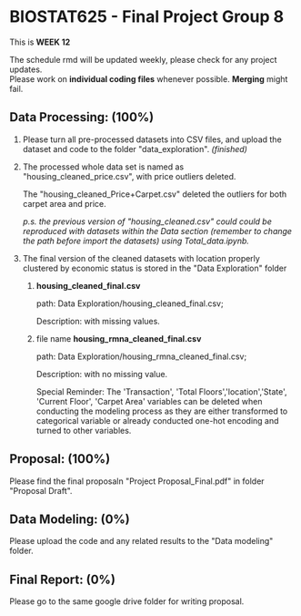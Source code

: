 # BIOSTAT625 - Final Project Group 8

This is **WEEK 12**

The schedule rmd will be updated weekly, please check for any project updates.\
Please work on **individual coding files** whenever possible. **Merging** might fail.

## Data Processing: (100%)

1. Please turn all pre-processed datasets into CSV files, and upload the dataset and code to the folder "data_exploration". *(finished)* 

2. The processed whole data set is named as "housing_cleaned_price.csv", with price outliers deleted.
  
   The "housing_cleaned_Price+Carpet.csv" deleted the outliers for both carpet area and price.
   
   *p.s. the previous version of "housing_cleaned.csv" could could be reproduced with datasets within the Data section (remember to change the path before import the datasets) using Total_data.ipynb.*

5. The final version of the cleaned datasets with location properly clustered by economic status is stored in the "Data Exploration" folder
   
   1) **housing_cleaned_final.csv**
      
      path: Data Exploration/housing_cleaned_final.csv;
      
      Description: with missing values.
      
   3) file name **housing_rmna_cleaned_final.csv**

      path: Data Exploration/housing_rmna_cleaned_final.csv;

      Description: with no missing value.

      Special Reminder: The 'Transaction', 'Total Floors','location','State', 'Current Floor', 'Carpet Area' variables can be deleted when conducting the modeling process as they are either transformed to categorical variable or already conducted one-hot encoding and turned to other variables.

## Proposal: (100%)

Please find the final proposaln "Project Proposal_Final.pdf" in folder "Proposal Draft".

## Data Modeling: (0%)

Please upload the code and any related results to the "Data modeling" folder. 

## Final Report: (0%)

Please go to the same google drive folder for writing proposal.
